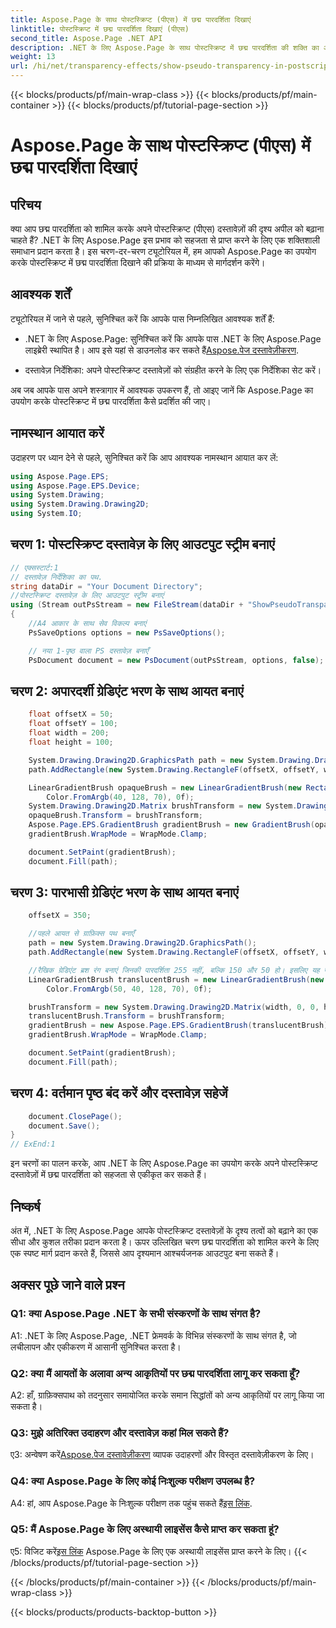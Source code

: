 ```yaml
---
title: Aspose.Page के साथ पोस्टस्क्रिप्ट (पीएस) में छद्म पारदर्शिता दिखाएं
linktitle: पोस्टस्क्रिप्ट में छद्म पारदर्शिता दिखाएं (पीएस)
second_title: Aspose.Page .NET API
description: .NET के लिए Aspose.Page के साथ पोस्टस्क्रिप्ट में छद्म पारदर्शिता की शक्ति का अन्वेषण करें। दृश्यात्मक रूप से आश्चर्यजनक दस्तावेज़ों के लिए हमारी चरण-दर-चरण मार्गदर्शिका का पालन करें।
weight: 13
url: /hi/net/transparency-effects/show-pseudo-transparency-in-postscript-ps/
---
```


{{< blocks/products/pf/main-wrap-class >}}
{{< blocks/products/pf/main-container >}}
{{< blocks/products/pf/tutorial-page-section >}}

# Aspose.Page के साथ पोस्टस्क्रिप्ट (पीएस) में छद्म पारदर्शिता दिखाएं

## परिचय

क्या आप छद्म पारदर्शिता को शामिल करके अपने पोस्टस्क्रिप्ट (पीएस) दस्तावेज़ों की दृश्य अपील को बढ़ाना चाहते हैं? .NET के लिए Aspose.Page इस प्रभाव को सहजता से प्राप्त करने के लिए एक शक्तिशाली समाधान प्रदान करता है। इस चरण-दर-चरण ट्यूटोरियल में, हम आपको Aspose.Page का उपयोग करके पोस्टस्क्रिप्ट में छद्म पारदर्शिता दिखाने की प्रक्रिया के माध्यम से मार्गदर्शन करेंगे।

## आवश्यक शर्तें

ट्यूटोरियल में जाने से पहले, सुनिश्चित करें कि आपके पास निम्नलिखित आवश्यक शर्तें हैं:

- .NET के लिए Aspose.Page: सुनिश्चित करें कि आपके पास .NET के लिए Aspose.Page लाइब्रेरी स्थापित है। आप इसे यहां से डाउनलोड कर सकते हैं[Aspose.पेज दस्तावेज़ीकरण](https://reference.aspose.com/page/net/).

- दस्तावेज़ निर्देशिका: अपने पोस्टस्क्रिप्ट दस्तावेज़ों को संग्रहीत करने के लिए एक निर्देशिका सेट करें।

अब जब आपके पास अपने शस्त्रागार में आवश्यक उपकरण हैं, तो आइए जानें कि Aspose.Page का उपयोग करके पोस्टस्क्रिप्ट में छद्म पारदर्शिता कैसे प्रदर्शित की जाए।

## नामस्थान आयात करें

उदाहरण पर ध्यान देने से पहले, सुनिश्चित करें कि आप आवश्यक नामस्थान आयात कर लें:

```csharp
using Aspose.Page.EPS;
using Aspose.Page.EPS.Device;
using System.Drawing;
using System.Drawing.Drawing2D;
using System.IO;
```

## चरण 1: पोस्टस्क्रिप्ट दस्तावेज़ के लिए आउटपुट स्ट्रीम बनाएं

```csharp
// एक्सस्टार्ट:1
// दस्तावेज़ निर्देशिका का पथ.
string dataDir = "Your Document Directory";
//पोस्टस्क्रिप्ट दस्तावेज़ के लिए आउटपुट स्ट्रीम बनाएं
using (Stream outPsStream = new FileStream(dataDir + "ShowPseudoTransparency_outPS.ps", FileMode.Create))
{
	//A4 आकार के साथ सेव विकल्प बनाएं
	PsSaveOptions options = new PsSaveOptions();

	// नया 1-पृष्ठ वाला PS दस्तावेज़ बनाएँ
	PsDocument document = new PsDocument(outPsStream, options, false);
```

## चरण 2: अपारदर्शी ग्रेडिएंट भरण के साथ आयत बनाएं

```csharp
	float offsetX = 50;
	float offsetY = 100;
	float width = 200;
	float height = 100;

	System.Drawing.Drawing2D.GraphicsPath path = new System.Drawing.Drawing2D.GraphicsPath();
	path.AddRectangle(new System.Drawing.RectangleF(offsetX, offsetY, width, height));

	LinearGradientBrush opaqueBrush = new LinearGradientBrush(new RectangleF(0, 0, 200, 100), Color.FromArgb(0, 0, 0),
		Color.FromArgb(40, 128, 70), 0f);
	System.Drawing.Drawing2D.Matrix brushTransform = new System.Drawing.Drawing2D.Matrix(width, 0, 0, height, offsetX, offsetY);
	opaqueBrush.Transform = brushTransform;
	Aspose.Page.EPS.GradientBrush gradientBrush = new GradientBrush(opaqueBrush);
	gradientBrush.WrapMode = WrapMode.Clamp;

	document.SetPaint(gradientBrush);
	document.Fill(path);
```

## चरण 3: पारभासी ग्रेडिएंट भरण के साथ आयत बनाएं

```csharp
	offsetX = 350;

	//पहले आयत से ग्राफ़िक्स पथ बनाएँ
	path = new System.Drawing.Drawing2D.GraphicsPath();
	path.AddRectangle(new System.Drawing.RectangleF(offsetX, offsetY, width, height));

	//रैखिक ग्रेडिएंट ब्रश रंग बनाएं जिनकी पारदर्शिता 255 नहीं, बल्कि 150 और 50 हो। इसलिए यह पारभासी हैं।
	LinearGradientBrush translucentBrush = new LinearGradientBrush(new RectangleF(0, 0, width, height), Color.FromArgb(150, 0, 0, 0),
		Color.FromArgb(50, 40, 128, 70), 0f);

	brushTransform = new System.Drawing.Drawing2D.Matrix(width, 0, 0, height, offsetX, offsetY);
	translucentBrush.Transform = brushTransform;
	gradientBrush = new Aspose.Page.EPS.GradientBrush(translucentBrush);
	gradientBrush.WrapMode = WrapMode.Clamp;

	document.SetPaint(gradientBrush);
	document.Fill(path);
```

## चरण 4: वर्तमान पृष्ठ बंद करें और दस्तावेज़ सहेजें

```csharp
	document.ClosePage();
	document.Save();
}
// ExEnd:1
```

इन चरणों का पालन करके, आप .NET के लिए Aspose.Page का उपयोग करके अपने पोस्टस्क्रिप्ट दस्तावेज़ों में छद्म पारदर्शिता को सहजता से एकीकृत कर सकते हैं।

## निष्कर्ष

अंत में, .NET के लिए Aspose.Page आपके पोस्टस्क्रिप्ट दस्तावेज़ों के दृश्य तत्वों को बढ़ाने का एक सीधा और कुशल तरीका प्रदान करता है। ऊपर उल्लिखित चरण छद्म पारदर्शिता को शामिल करने के लिए एक स्पष्ट मार्ग प्रदान करते हैं, जिससे आप दृश्यमान आश्चर्यजनक आउटपुट बना सकते हैं।

## अक्सर पूछे जाने वाले प्रश्न

### Q1: क्या Aspose.Page .NET के सभी संस्करणों के साथ संगत है?

A1: .NET के लिए Aspose.Page, .NET फ्रेमवर्क के विभिन्न संस्करणों के साथ संगत है, जो लचीलापन और एकीकरण में आसानी सुनिश्चित करता है।

### Q2: क्या मैं आयतों के अलावा अन्य आकृतियों पर छद्म पारदर्शिता लागू कर सकता हूँ?

A2: हाँ, ग्राफ़िक्सपाथ को तदनुसार समायोजित करके समान सिद्धांतों को अन्य आकृतियों पर लागू किया जा सकता है।

### Q3: मुझे अतिरिक्त उदाहरण और दस्तावेज़ कहां मिल सकते हैं?

 ए3: अन्वेषण करें[Aspose.पेज दस्तावेज़ीकरण](https://reference.aspose.com/page/net/) व्यापक उदाहरणों और विस्तृत दस्तावेज़ीकरण के लिए।

### Q4: क्या Aspose.Page के लिए कोई निःशुल्क परीक्षण उपलब्ध है?

 A4: हां, आप Aspose.Page के निःशुल्क परीक्षण तक पहुंच सकते हैं[इस लिंक](https://releases.aspose.com/).

### Q5: मैं Aspose.Page के लिए अस्थायी लाइसेंस कैसे प्राप्त कर सकता हूं?

 ए5: विजिट करें[इस लिंक](https://purchase.aspose.com/temporary-license/) Aspose.Page के लिए एक अस्थायी लाइसेंस प्राप्त करने के लिए।
{{< /blocks/products/pf/tutorial-page-section >}}

{{< /blocks/products/pf/main-container >}}
{{< /blocks/products/pf/main-wrap-class >}}

{{< blocks/products/products-backtop-button >}}
